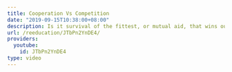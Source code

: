 ```yaml
---
title: Cooperation Vs Competition
date: "2019-09-15T10:38:00+08:00"
description: Is it survival of the fittest, or mutual aid, that wins out?
url: /reeducation/JTbPn2YnDE4/
providers:
  youtube:
    id: JTbPn2YnDE4
type: video
---
```

